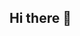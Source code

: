 ## Hi there 👋


<!--
**vipransh007/Vipransh007** is a ✨ _special_ ✨ repository because its `README.md` (this file) appears on your GitHub profile.
<img alt="my stats" align="left" width="47%" src ="https://github-readme-stats.vercel.app/api?username=Vipransh007&hide=stars&theme=dark" />
Here are some ideas to get you started:

- 🔭 I’m currently working on ...
- 🌱 I’m currently learning ...
- 👯 I’m looking to collaborate on ...
- 🤔 I’m looking for help with ...
- 💬 Ask me about ...
- 📫 How to reach me: ...
- 😄 Pronouns: ...
- ⚡ Fun fact: ...
-->
